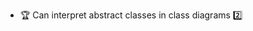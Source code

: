 * <span id="outcome-classDiagrams-abstractClasses-one">:trophy: Can interpret abstract classes in class diagrams :two:</span>

